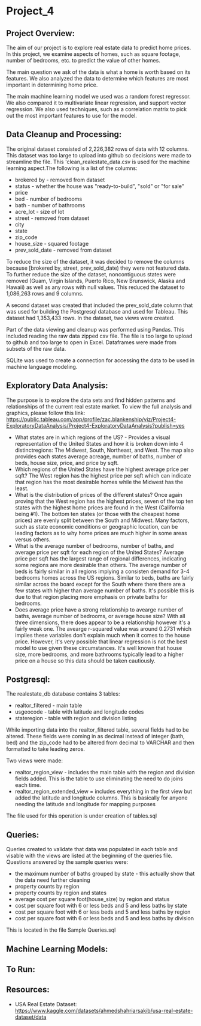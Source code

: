 # Project_4

## Project Overview:
The aim of our project is to explore real estate data to predict home prices. In this project, we examine aspects of homes, such as square footage, number of bedrooms, etc. to predict the value of other homes.

The main question we ask of the data is what a home is worth based on its features. We also analyzed the data to determine which features are most important in determining home price.

The main machine learning model we used was a random forest regressor. We also compared it to multivariate linear regression, and support vector regression. We also used techniques, such as a correlation matrix to pick out the most important features to use for the model.

## Data Cleanup and Processing:
The original dataset consisted of 2,226,382 rows of data with 12 columns.  This dataset was too large to upload into github so decisions were made to streamline the file. This 'clean_realestate_data.csv is used for the machine learning aspect.The following is a list of the columns:
  * brokered by - removed from dataset
  * status - whether the house was "ready-to-build", "sold" or "for sale"
  * price
  * bed - number of bedrooms
  * bath - number of bathrooms
  * acre_lot - size of lot
  * street - removed from dataset
  * city
  * state
  * zip_code
  * house_size - squared footage
  * prev_sold_date - removed from dataset

To reduce the size of the dataset, it was decided to remove the columns because [brokered by, street, prev_sold_date) they were not featured data. To further reduce the size of the dataset, noncontiguous states were removed (Guam, Virgin Islands, Puerto Rico, New Brunswick, Alaska and Hawaii) as well as any rows with null values. This reduced the dataset to 1,086,263 rows and 9 columns. 

A second dataset was created that included the prev_sold_date column that was used for building the Postgresql database and used for Tableau. This dataset had 1,353,433 rows.  In the dataset, two views were created. 

Part of the data viewing and cleanup was performed using Pandas. This included reading the raw data zipped csv file.  The file is too large to upload to github and too large to open in Excel. Dataframes were made from subsets of the raw data. 

SQLite was used to create a connection for accessing the data to be used in machine language modeling.  

## Exploratory Data Analysis:
The purpose is to explore the data sets and find hidden patterns and relationships of the current real estate market. To view the full analysis and graphics, please follow this link: https://public.tableau.com/app/profile/zac.blankenship/viz/Project4-ExploratoryDataAnalysis/Project4-ExploratoryDataAnalysis?publish=yes

* What states are in which regions of the US? - Provides a visual representation of the United States and how it is broken down into 4 distinctregions: The Midwest, South, Northeast, and West. The map also provides each states average acreage, number of baths, number of beds, house size, price, and price by sqft.
* Which regions of the United States have the highest average price per sqft? The West region has the highest price per sqft which can indicate that region has the most desirable homes while the Midwest has the least.
* What is the distribution of prices of the different states? Once again proving that the West region has the highest prices, seven of the top ten states with the highest home prices are found in the West (California being #1). The bottom ten states (or those with the cheapest home prices) are evenly split between the South and Midwest. Many factors, such as state economic conditions or geographic location, can be leading factors as to why home prices are much higher in some areas versus others.
* What is the average number of bedrooms, number of baths, and average price per sqft for each region of the United States? Average price per sqft has the largest range of regional differences, indicating some regions are more desirable than others. The average number of beds is fairly similar in all regions implying a consisten demand for 3-4 bedrooms homes across the US regions. Similar to beds, baths are fairly similar across the board except for the South where there there are a few states with higher than average number of baths. It's possible this is due to that region placing more emphasis on private baths for bedrooms.
* Does average price have a strong relationship to avearge number of baths, average number of bedrooms, or average house size? With all three dimensions, there does appear to be a relationship however it's a fairly weak one. The avearge r-squared value was around 0.2731 which implies these variables don't explain much when it comes to the house price. However, it's very possible that linear regression is not the best model to use given these circumstances. It's well known that house size, more bedrooms, and more bathrooms typically lead to a higher price on a house so this data should be taken cautiously.

## Postgresql:
The realestate_db database contains 3 tables:
* realtor_filtered - main table
* usgeocode - table with latitude and longitude codes
* stateregion - table with region and division listing
  
While importing data into the realtor_filtered table, several fields had to be altered. These fields were coming in as decimal instead of integer (bath, bed) and the zip_code had to be altered from decimal to VARCHAR and then formatted to take leading zeros. 

Two views were made:
* realtor_region_view - includes the main table with the region and division fields added.  This is the table to use eliminating the need to do joins each time.
* realtor_region_extended_view = includes everything in the first view but added the latitude and longitude columns. This is basically for anyone needing the latitude and longitude for mapping purposes

The file used for this operation is under creation of tables.sql

## Queries:
Queries created to validate that data was populated in each table and visable with the views are listed at the beginning of the queries file.
Questions answered by the sample queries were: 
* the maximum number of baths grouped by state - this actually show that the data need further cleaning
* property counts by region
* property counts by region and states
* average cost per square foot(house_size) by region and status
* cost per square foot with 6 or less beds and 5 and less baths by state
* cost per square foot with 6 or less beds and 5 and less baths by region
* cost per square foot with 6 or less beds and 5 and less baths by division

This is located in the file Sample Queries.sql

## Machine Learning Models:

## To Run:

## Resources:
- USA Real Estate Dataset: https://www.kaggle.com/datasets/ahmedshahriarsakib/usa-real-estate-dataset/data
